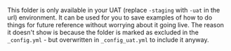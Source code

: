 This folder is only available in your UAT (replace `-staging` with `-uat` in the url) environment. 
It can be used for you to save examples of how to do things for future reference without worrying about it going live.
The reason it doesn't show is because the folder is marked as excluded in the `_config.yml` - but overwritten in `_config_uat.yml` to include it anyway.